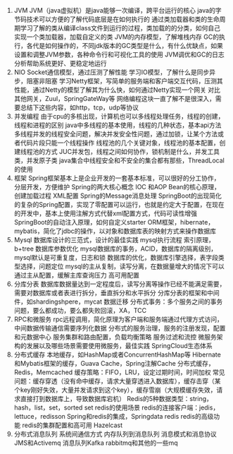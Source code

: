 1. JVM
JVM（java虚拟机）是java能够一次编译，跨平台运行的核心
java的字节码技术可以方便的了解代码底层是在如何执行的
通过类加载器和类的生命周期学习了解的类从编译class文件到运行的过程，类加载的的分类，如何自己实现一个类加载器，加载自定义的类
JVM的内存模型，了解堆栈内存
GC的执行，各代是如何操作的，不同jdk版本的GC类型是什么，有什么优缺点，如果设置和调整JVM参数，各种命令行和可视化工具的使用
JVM调优和GC的日志分析帮助系统更好、更稳定地运行
2. NIO
Socket通信模型，通过压测了解性能
学习IO模型，了解什么是同步异步，阻塞非阻塞
学习Netty框架，写简单的服务端和客户端交互代码，压测其性能，通过Netty的模型了解其为什么快，如何通过Netty实现一个网关
对比其他网关，Zuul，SpringGateWay等
网络编程这块一直了解不是很深入，需要总结下这些内容，如http，tcp，udp等协议
3. 并发编程
由于cpu的多核出现，计算机也可以多线程处理任务，线程的创建，线程和进程的区别
java中多线程的基本使用，线程的几种状态，基本api方法
多线程并发的线程安全问题，解决并发安全性问题，通过加锁，让某个方法或者代码片段只能一个线程操作
线程池的几个关键对象，线程池的基本配置，创建线程池的方式
JUC并发包，线程之间如何协作，锁机制是什么，并发工具类，并发原子类
java集合中线程安全和不安全的集合都有那些，ThreadLocal的使用
4. 框架
Spring框架基本上是企业开发的一套基本标准，可以很好的分工协作，分层开发，方便维护
Spring的两大核心概念 IOC 和AOP
Bean的核心原理，创建加载过程
XML配置
Spring的Message消息处理
SpringBoot的出现简化的复杂的Spring配置，实现了零配置可以运行，也就是约定大于配置，在现在的开发中，基本上使用注解方式代替xml配置方式，代码可读性增强
SpringBoot的自动注入原理，如何自定义starter
ORM框架，hibernate，mybatis，简化了jdbc的操作，以对象和数据库表的映射方式来操作数据库
5. Mysql
数据库设计的三范式，设计的最佳实践
mysql执行流程
索引原理，b+tree
数据库参数优化
mysql数据库的事务，ACID，数据库的隔离级别，mysql默认是可重复度，日志和锁
数据库的优化，数据库引擎选择，表字段类型选择，问题定位
mysql的主从复制，读写分离，在数据量增大的情况下可以通过主从配置，缓解主库查询压力
高可用配置
6. 分库分表
数据库数据量达到一定程度后，读写分离等操作已经不能满足需要，需要对数据库或者表进行拆分，垂直拆分和水平拆分
分库分表的框架和中间件，如shardingshpere，mycat
数据迁移
分布式事务：多个服务之间的事务问题，要么都成功，要么都失败回滚，XA，TCC
7. RPC和微服务
rpc远程调用，简化原理为客户端和服务端通过代理方式访问，中间数据传输通信需要序列化数据
分布式的服务治理，服务的注册发现，配置和元数据中心
服务集群和路由配置，负载均衡策略
服务过滤和流控
微服务架构的发展以及哪些场景需要使用微服务，最佳实践
SpringCloud生态体系
8. 分布式缓存
本地缓存，如HashMap或者ConcurrentHashMap等
Hibernate和Mybatis框架的缓存，Guava Cache，Spring注解Cache
分布式缓存，Redis，Memcached
缓存策略：FIFO，LRU，设定过期时间，时间加权
常见问题：缓存穿透（没有命中缓存，请求大量穿透进入数据库），缓存击穿（某个key刚好失效，大量并发请求到这个key），缓存雪崩（大规模缓存失效，请求直接打到数据库上，导致数据库宕机）
Redis的5种数据类型：string，hash，list，set，sorted set
redis的使用场景
redis的连接客户端：jedis，lettuce，redisson
Spring和redis的集成，Springdata redis
redis的高级功能
redis的集群配置和高可用
Hazelcast
9. 分布式消息队列
系统间通信方式
内存队列到消息队列
消息模式和消息协议
JMS和Activemq
消息队列Kafka
rabbitmq和其他的一些mq